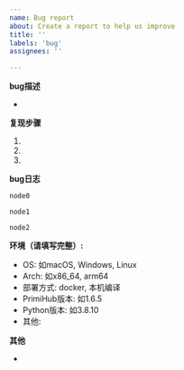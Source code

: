 ```yaml
---
name: Bug report
about: Create a report to help us improve
title: ''
labels: 'bug'
assignees: ''

---
```


**bug描述**
<!-- 请简明描述bug是什么 -->
-

**复现步骤**
<!-- 此步骤非常重要，请详细描述 -->
 1.
 2.
 3.

**bug日志**
<!-- 如任务包含多个节点，请分别添加日志 -->
```
node0
```

```
node1
```

```
node2
```

**环境（请填写完整）:**

- OS: 如macOS, Windows, Linux
- Arch: 如x86_64, arm64
- 部署方式: docker, 本机编译
- PrimiHub版本: 如1.6.5
- Python版本: 如3.8.10
- 其他:

**其他**
<!-- 与此bug相关的其他信息 -->
-
